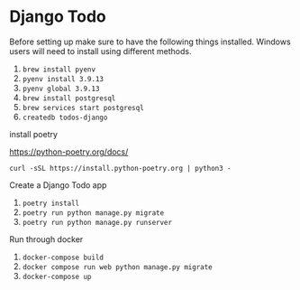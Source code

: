 # Django Todo

Before setting up make sure to have the following things installed. Windows users will need to install using different methods.

1. `brew install pyenv`
2. `pyenv install 3.9.13`
3. `pyenv global 3.9.13`
4. `brew install postgresql`
5. `brew services start postgresql`
6. `createdb todos-django`

install poetry

https://python-poetry.org/docs/

```
curl -sSL https://install.python-poetry.org | python3 -
```

Create a Django Todo app

1. `poetry install`
2. `poetry run python manage.py migrate`
3. `poetry run python manage.py runserver`

Run through docker

1. `docker-compose build`
2. `docker compose run web python manage.py migrate`
3. `docker-compose up`

